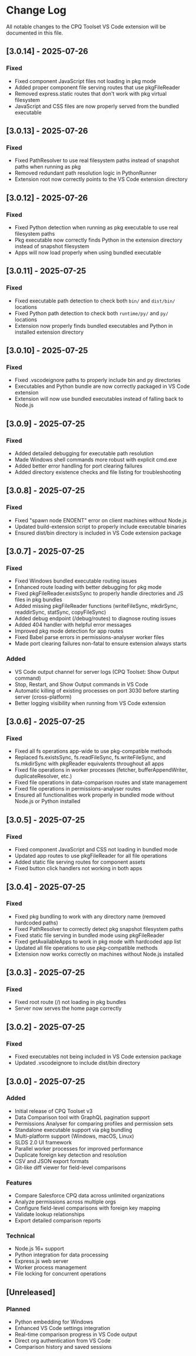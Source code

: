 
# Change Log

All notable changes to the CPQ Toolset VS Code extension will be documented in this file.

## [3.0.14] - 2025-07-26

### Fixed
- Fixed component JavaScript files not loading in pkg mode
- Added proper component file serving routes that use pkgFileReader
- Removed express.static routes that don't work with pkg virtual filesystem
- JavaScript and CSS files are now properly served from the bundled executable

## [3.0.13] - 2025-07-26

### Fixed
- Fixed PathResolver to use real filesystem paths instead of snapshot paths when running as pkg
- Removed redundant path resolution logic in PythonRunner
- Extension root now correctly points to the VS Code extension directory

## [3.0.12] - 2025-07-26

### Fixed
- Fixed Python detection when running as pkg executable to use real filesystem paths
- Pkg executable now correctly finds Python in the extension directory instead of snapshot filesystem
- Apps will now load properly when using bundled executable

## [3.0.11] - 2025-07-25

### Fixed
- Fixed executable path detection to check both `bin/` and `dist/bin/` locations
- Fixed Python path detection to check both `runtime/py/` and `py/` locations
- Extension now properly finds bundled executables and Python in installed extension directory

## [3.0.10] - 2025-07-25

### Fixed
- Fixed .vscodeignore paths to properly include bin and py directories
- Executables and Python bundle are now correctly packaged in VS Code extension
- Extension will now use bundled executables instead of falling back to Node.js

## [3.0.9] - 2025-07-25

### Fixed
- Added detailed debugging for executable path resolution
- Made Windows shell commands more robust with explicit cmd.exe
- Added better error handling for port clearing failures
- Added directory existence checks and file listing for troubleshooting

## [3.0.8] - 2025-07-25

### Fixed
- Fixed "spawn node ENOENT" error on client machines without Node.js
- Updated build-extension script to properly include executable binaries
- Ensured dist/bin directory is included in VS Code extension package

## [3.0.7] - 2025-07-25

### Fixed
- Fixed Windows bundled executable routing issues
- Enhanced route loading with better debugging for pkg mode
- Fixed pkgFileReader.existsSync to properly handle directories and JS files in pkg bundles
- Added missing pkgFileReader functions (writeFileSync, mkdirSync, readdirSync, statSync, copyFileSync)
- Added debug endpoint (/debug/routes) to diagnose routing issues
- Added 404 handler with helpful error messages
- Improved pkg mode detection for app routes
- Fixed Babel parse errors in permissions-analyser worker files
- Made port clearing failures non-fatal to ensure extension always starts

### Added
- VS Code output channel for server logs (CPQ Toolset: Show Output command)
- Stop, Restart, and Show Output commands in VS Code
- Automatic killing of existing processes on port 3030 before starting server (cross-platform)
- Better logging visibility when running from VS Code extension

## [3.0.6] - 2025-07-25

### Fixed
- Fixed all fs operations app-wide to use pkg-compatible methods
- Replaced fs.existsSync, fs.readFileSync, fs.writeFileSync, and fs.mkdirSync with pkgReader equivalents throughout all apps
- Fixed file operations in worker processes (fetcher, bufferAppendWriter, duplicateResolver, etc.)
- Fixed file operations in data-comparison routes and state management
- Fixed file operations in permissions-analyser routes
- Ensured all functionalities work properly in bundled mode without Node.js or Python installed

## [3.0.5] - 2025-07-25

### Fixed
- Fixed component JavaScript and CSS not loading in bundled mode
- Updated app routes to use pkgFileReader for all file operations
- Added static file serving routes for component assets
- Fixed button click handlers not working in both apps

## [3.0.4] - 2025-07-25

### Fixed
- Fixed pkg bundling to work with any directory name (removed hardcoded paths)
- Fixed PathResolver to correctly detect pkg snapshot filesystem paths
- Fixed static file serving in bundled mode using pkgFileReader
- Fixed getAvailableApps to work in pkg mode with hardcoded app list
- Updated all file operations to use pkg-compatible methods
- Extension now works correctly on machines without Node.js installed

## [3.0.3] - 2025-07-25

### Fixed
- Fixed root route (/) not loading in pkg bundles
- Server now serves the home page correctly

## [3.0.2] - 2025-07-25

### Fixed
- Fixed executables not being included in VS Code extension package
- Updated .vscodeignore to include dist/bin directory

## [3.0.0] - 2025-07-25

### Added
- Initial release of CPQ Toolset v3
- Data Comparison tool with GraphQL pagination support
- Permissions Analyser for comparing profiles and permission sets
- Standalone executable support via pkg bundling
- Multi-platform support (Windows, macOS, Linux)
- SLDS 2.0 UI framework
- Parallel worker processes for improved performance
- Duplicate foreign key detection and resolution
- CSV and JSON export formats
- Git-like diff viewer for field-level comparisons

### Features
- Compare Salesforce CPQ data across unlimited organizations
- Analyze permissions across multiple orgs
- Configure field-level comparisons with foreign key mapping
- Validate lookup relationships
- Export detailed comparison reports

### Technical
- Node.js 16+ support
- Python integration for data processing
- Express.js web server
- Worker process management
- File locking for concurrent operations

## [Unreleased]

### Planned
- Python embedding for Windows
- Enhanced VS Code settings integration
- Real-time comparison progress in VS Code output
- Direct org authentication from VS Code
- Comparison history and saved sessions